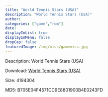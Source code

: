 ```yaml
---
title: "World Tennis Stars (USA)"
description: "World Tennis Stars (USA)"
author: 
categories: ["game","rom"]
date: 
displayInList: true
displayInMenu: false
dropCap: false
featuredImage: /img/miss/gamemiss.jpg
---
```


Description: World Tennis Stars (USA)

Download: <a style="text-decoration:underline;" href="https://mega.nz/#!SKAU2ILZ!l-A5falVmxr5yJ55LgoS6A8U4Rz4i9sOeVdxI1Jxfqo" target = "_blank" rel = "nofollow" > World Tennis Stars (USA)</a>

Size: 4194304

MD5: B705E04F4571CC9E8801900B4E0243FD

